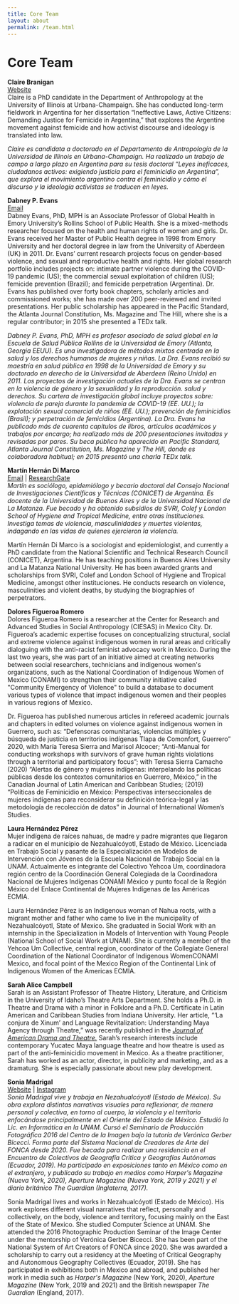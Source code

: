 ```yaml
---
title: Core Team
layout: about
permalink: /team.html
---
```


# Core Team 

**Claire Branigan**   
[Website](https://anthro.illinois.edu/directory/profile/braniga2)  
Claire is a PhD candidate in the Department of Anthropology at the University of Illinois at Urbana-Champaign. She has conducted long-term fieldwork in Argentina for her dissertation “Ineffective Laws, Active Citizens: Demanding Justice for Femicide in Argentina,” that explores the Argentine movement against femicide and how activist discourse and ideology is translated into law. 

*Claire es candidata a doctorado en el Departamento de Antropología de la Universidad de Illinois en Urbana-Champaign. Ha realizado un trabajo de campo a largo plazo en Argentina para su tesis doctoral “Leyes ineficaces, ciudadanos activos: exigiendo justicia para el feminicidio en Argentina”, que explora el movimiento argentino contra el feminicidio y cómo el discurso y la ideología activistas se traducen en leyes.*

**Dabney P. Evans**  
[Email](mailto:dabney.evans@emory.edu)  
Dabney Evans, PhD, MPH is an Associate Professor of Global Health in Emory University’s Rollins School of Public Health. She is a mixed-methods researcher focused on the health and human rights of women and girls. Dr. Evans received her Master of Public Health degree in 1998 from Emory University and her doctoral degree in law from the University of Aberdeen (UK) in 2011.  Dr. Evans’ current research projects focus on gender-based violence, and sexual and reproductive health and rights.  Her global research portfolio includes projects on: intimate partner violence during the COVID-19 pandemic (US); the commercial sexual exploitation of children (US); femicide prevention (Brazil);  and femicide perpetration (Argentina). Dr. Evans has published over forty book chapters, scholarly articles and commissioned works; she has made over 200 peer-reviewed and invited presentations.  Her public scholarship has appeared in the Pacific Standard, the Atlanta Journal Constitution, Ms. Magazine and The Hill, where she is a regular contributor; in 2015 she presented a TEDx talk.  

*Dabney P. Evans, PhD, MPH es profesor asociado de salud global en la Escuela de Salud Pública Rollins de la Universidad de Emory (Atlanta, Georgia  EEUU). Es una investigadora de métodos mixtos centrada en la salud y los derechos humanos de mujeres y niñas. La Dra. Evans recibió su maestría en salud pública en 1998 de la Universidad de Emory y su doctorado en derecho de la Universidad de Aberdeen (Reino Unido) en 2011. Los proyectos de investigación actuales de la Dra. Evans se centran en la violencia de género y la sexualidad y la reproducción. salud y derechos. Su cartera de investigación global incluye proyectos sobre: ​​violencia de pareja durante la pandemia de COVID-19 (EE. UU.); la explotación sexual comercial de niños (EE. UU.); prevención de feminicidios (Brasil); y perpetración de femicidios (Argentina). La Dra. Evans ha publicado más de cuarenta capítulos de libros, artículos académicos y trabajos por encargo; ha realizado más de 200 presentaciones invitadas y revisadas por pares. Su beca pública ha aparecido en Pacific Standard,  Atlanta Journal Constitution, Ms. Magazine y The Hill, donde es colaboradora habitual; en 2015 presentó una charla TEDx talk.*

**Martín Hernán Di Marco**  
[Email](mailto:mardimarco@sociales.uba.ar) | [ResearchGate](https://www.researchgate.net/profile/Martin-Di-Marco)  
*Martín es sociólogo, epidemiólogo y becario doctoral del Consejo Nacional de Investigaciones Científicas y Técnicas (CONICET) de Argentina. Es docente de la Universidad de Buenos Aires y de la Universidad Nacional de La Matanza. Fue becado y ha obtenido subsidios de SVRI, Colef y London School of Hygiene and Tropical Medicine, entre otras instituciones. Investiga temas de violencia, masculinidades y muertes violentas, indagando en las vidas de quienes ejercieron la violencia.*  

Martín Hernán Di Marco is a sociologist and epidemiologist, and currently a PhD candidate from the National Scientific and Technical Research Council (CONICET), Argentina. He has teaching positions in Buenos Aires University and La Matanza National University. He has been awarded grants and scholarships from SVRI, Colef and London School of Hygiene and Tropical Medicine, amongst other instituciones. He conducts research on violence, masculinities and violent deaths, by studying the biographies of perpetrators.  

**Dolores Figueroa Romero**   
Dolores Figueroa Romero is a researcher at the Center for Research and Advanced Studies in  Social Anthropology (CIESAS) in Mexico City. Dr. Figueroa’s academic expertise focuses  on conceptualizing structural, social and extreme violence against indigenous women in  rural areas and critically dialoguing with the anti-racist feminist advocacy work in Mexico.  During the last two years, she was part of an initiative aimed at creating networks between  social researchers, technicians and indigenous women's organizations, such as the National  Coordination of Indigenous Women of Mexico (CONAMI) to strengthen their community  initiative called "Community Emergency of Violence" to build a database to document  various types of violence that impact indigenous women and their peoples in various  regions of Mexico.   

Dr. Figueroa has published numerous articles in refereed academic journals and chapters in  edited volumes on violence against indigenous women in Guerrero, such as: “Defensoras  comunitarias, violencias múltiples y búsqueda de justicia en territorios indígenas Tlapa de  Comonfort, Guerrero” 2020, with María Teresa Sierra and Marisol Alcocer; “Anti-Manual  for conducting workshops with survivors of grave human rights violations through a  territorial and participatory focus”; with Teresa Sierra Camacho (2020) “Alertas de género  y mujeres indígenas: interpelando las políticas públicas desde los contextos comunitarios en  Guerrero, México,” in the Canadian Journal of Latin American and Caribbean Studies;  (2019) “Políticas de Feminicidio en México: Perspectivas interseccionales de mujeres  indígenas para reconsiderar su definición teórica-legal y las metodología de recolección de  datos” in Journal of International Women’s Studies.  

**Laura Hernández Pérez**  
Mujer indígena de raíces nahuas, de madre y padre migrantes que llegaron a radicar en el municipio de Nezahualcóyotl, Estado de México. Licenciada en Trabajo Social y pasante de la Especialización en Modelos de Intervención con Jóvenes de la Escuela Nacional de Trabajo Social en la UNAM. Actualmente es integrante del Colectivo Yehcoa Um, coordinadora región centro de la Coordinación General Colegiada de la Coordinadora Nacional de Mujeres Indígenas CONAMI México y punto focal de la Región México del Enlace Continental de Mujeres Indígenas de las Américas ECMIA.    

Laura Hernández Pérez is an Indigenous woman of Nahua roots, with a migrant mother and father who came to live in the municipality of Nezahualcóyotl, State of Mexico. She graduated in Social Work with an internship in the Specialization in Models of Intervention with Young People (National School of Social Work at UNAM). She is currently a member of the Yehcoa Um Collective, central region, coordinator of the Collegiate General Coordination of the National Coordinator of Indigenous WomenCONAMI Mexico, and focal point of the Mexico Region of the Continental Link of Indigenous Women of the Americas ECMIA.  

**Sarah Alice Campbell**  
Sarah is an Assistant Professor of Theatre History, Literature, and Criticism in the University of Idaho’s Theatre Arts Department. She holds a Ph.D. in Theatre and Drama with a minor in Folklore and a Ph.D. Certificate in Latin American and Caribbean Studies from Indiana University. Her article, “‘La conjura de Xinum’ and Language Revitalization: Understanding Maya Agency through Theatre,” was recently published in the [*Journal of American Drama and Theatre.*](https://jadtjournal.org/2020/05/23/la-conjura-de-xinum-and-language-revitalization-understanding-maya-agency-through-theatre/) Sarah’s research interests include contemporary Yucatec Maya language theatre and how theatre is used as part of the anti-feminicidio movement in Mexico. As a theatre practitioner, Sarah has worked as an actor, director, in publicity and marketing, and as a dramaturg. She is especially passionate about new play development. 

**Sonia Madrigal**  
[Website](soniamadrigal.com) | [Instagram](www.instagram.com/sonicarol)   
*Sonia Madrigal vive y trabaja en Nezahualcóyotl (Estado de México). Su obra explora distintas narrativas visuales para reflexionar, de manera personal y colectiva, en torno al cuerpo, la violencia y el territorio enfocándose principalmente en el Oriente del Estado de México. Estudió la Lic. en Informática en la UNAM. Cursó el Seminario de Producción Fotográfica 2016 del Centro de la Imagen bajo la tutoría de Verónica Gerber Bicecci. Forma parte del Sistema Nacional de Creadores de Arte del FONCA desde 2020. Fue becada para realizar una residencia en el Encuentro de Colectivos de Geografía Crítica y Geografías Autónomas (Ecuador, 2019). Ha participado en exposiciones tanto en México como en el extranjero, y publicado su trabajo en medios como Harper's Magazine (Nueva York, 2020), Aperture Magazine (Nueva York, 2019 y 2021) y el diario británico The Guardian (Inglaterra, 2017).*  

Sonia Madrigal lives and works in Nezahualcóyotl (Estado de México). His work explores different visual narratives that reflect, personally and collectively, on the body, violence and territory, focusing mainly on the East of the State of Mexico. She studied Computer Science at UNAM. She attended the 2016 Photographic Production Seminar of the Image Center under the mentorship of Verónica Gerber Bicecci. She has been part of the National System of Art Creators of FONCA since 2020. She was awarded a scholarship to carry out a residency at the Meeting of Critical Geography and Autonomous Geography Collectives (Ecuador, 2019). She has participated in exhibitions both in Mexico and abroad, and published her work in media such as *Harper's Magazine* (New York, 2020), *Aperture Magazine* (New York, 2019 and 2021) and the British newspaper *The Guardian* (England, 2017).
